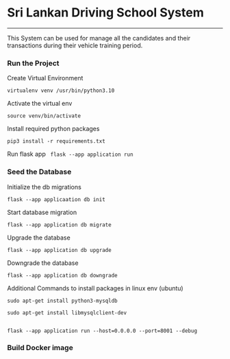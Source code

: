 # Sri Lankan Driving School System
***
This System can be used for manage all the candidates and their transactions during their vehicle training period.



### Run the Project

Create Virtual Environment

```virtualenv venv /usr/bin/python3.10```

Activate the virtual env

```source venv/bin/activate```

Install required python packages

```pip3 install -r requirements.txt```

Run flask app
``` flask --app application run```


### Seed the Database

Initialize the db migrations

```flask --app applicaation db init```

Start database migration

```flask --app application db migrate```

Upgrade the database

```flask --app application db upgrade```

Downgrade the database

```flask --app application db downgrade```

Additional Commands to install packages in linux env (ubuntu)
```
sudo apt-get install python3-mysqldb

sudo apt-get install libmysqlclient-dev


flask --app application run --host=0.0.0.0 --port=8001 --debug

```


### Build Docker image

```sudo docker buildx build --no-cache --file Dockerfile --tag core-driving-school-system-gen1-srv:v0.4.0 .
```